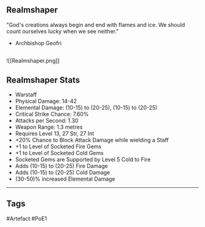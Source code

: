 ## Realmshaper
"God's creations always begin and end with flames and ice.
We should count ourselves lucky when we see neither."
- Archbishop Geofri
##
![[Realmshaper.png]]
## Realmshaper Stats
- Warstaff
- Physical Damage: 14-42
- Elemental Damage: (10-15) to (20-25), (10-15) to (20-25)
- Critical Strike Chance: 7.60%
- Attacks per Second: 1.30
- Weapon Range: 1.3 metres
- Requires Level 13, 27 Str, 27 Int
- +20% Chance to Block Attack Damage while wielding a Staff
- +1 to Level of Socketed Fire Gems
- +1 to Level of Socketed Cold Gems
- Socketed Gems are Supported by Level 5 Cold to Fire
- Adds (10-15) to (20-25) Fire Damage
- Adds (10-15) to (20-25) Cold Damage
- (30-50)% increased Elemental Damage


---
## Tags
#Artefact
#PoE1